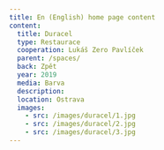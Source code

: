 ```yaml
---
title: En (English) home page content
content:
  title: Duracel
  type: Restaurace
  cooperation: Lukáš Zero Pavlíček
  parent: /spaces/
  back: Zpět
  year: 2019
  media: Barva
  description: 
  location: Ostrava
  images:
    - src: /images/duracel/1.jpg
    - src: /images/duracel/2.jpg
    - src: /images/duracel/3.jpg
---
```

